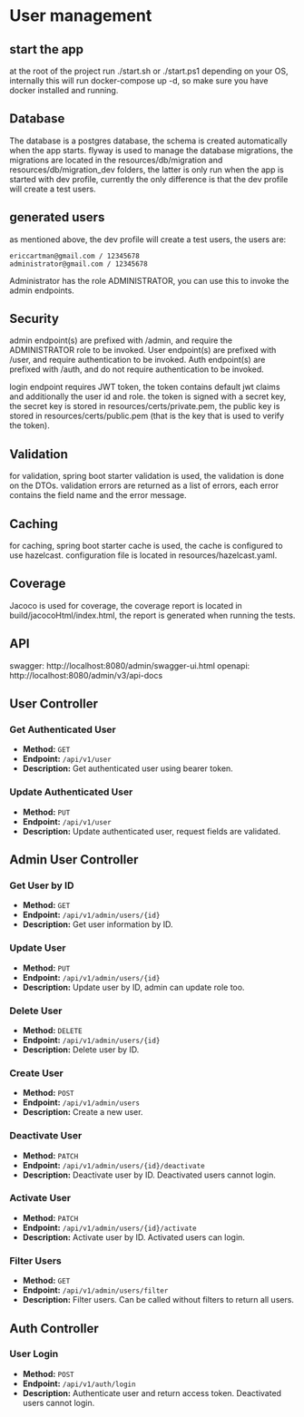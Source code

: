 # User management

## start the app

at the root of the project run ./start.sh or ./start.ps1 depending on your OS,
internally this will run docker-compose up -d, so make sure you have docker installed and running.

## Database

The database is a postgres database, the schema is created automatically when the app starts.
flyway is used to manage the database migrations, the migrations are located in the resources/db/migration
and resources/db/migration_dev folders, the latter is only run when the app is started with dev profile,
currently the only difference is that the dev profile will create a test users.

## generated users

as mentioned above, the dev profile will create a test users, the users are:

```
ericcartman@gmail.com / 12345678
administrator@gmail.com / 12345678
```

Administrator has the role ADMINISTRATOR, you can use this to invoke the admin endpoints.

## Security

admin endpoint(s) are prefixed with /admin, and require the ADMINISTRATOR role to be invoked.
User endpoint(s) are prefixed with /user, and require authentication to be invoked.
Auth endpoint(s) are prefixed with /auth, and do not require authentication to be invoked.

login endpoint requires JWT token, the token contains default jwt claims and additionally the user id and role.
the token is signed with a secret key, the secret key is stored in resources/certs/private.pem, the public key is stored
in resources/certs/public.pem (that is the key that is used to verify the token).

## Validation

for validation, spring boot starter validation is used, the validation is done on the DTOs. validation errors are
returned as a list of errors, each error contains the field name and the error message.

## Caching

for caching, spring boot starter cache is used, the cache is configured to use hazelcast. configuration file is
located in resources/hazelcast.yaml.

## Coverage

Jacoco is used for coverage, the coverage report is located in build/jacocoHtml/index.html, the report is generated
when running the tests.

## API

swagger: http://localhost:8080/admin/swagger-ui.html
openapi: http://localhost:8080/admin/v3/api-docs

## User Controller

### Get Authenticated User

- **Method:** `GET`
- **Endpoint:** `/api/v1/user`
- **Description:** Get authenticated user using bearer token.

### Update Authenticated User

- **Method:** `PUT`
- **Endpoint:** `/api/v1/user`
- **Description:** Update authenticated user, request fields are validated.

## Admin User Controller

### Get User by ID

- **Method:** `GET`
- **Endpoint:** `/api/v1/admin/users/{id}`
- **Description:** Get user information by ID.

### Update User

- **Method:** `PUT`
- **Endpoint:** `/api/v1/admin/users/{id}`
- **Description:** Update user by ID, admin can update role too.

### Delete User

- **Method:** `DELETE`
- **Endpoint:** `/api/v1/admin/users/{id}`
- **Description:** Delete user by ID.

### Create User

- **Method:** `POST`
- **Endpoint:** `/api/v1/admin/users`
- **Description:** Create a new user.

### Deactivate User

- **Method:** `PATCH`
- **Endpoint:** `/api/v1/admin/users/{id}/deactivate`
- **Description:** Deactivate user by ID. Deactivated users cannot login.

### Activate User

- **Method:** `PATCH`
- **Endpoint:** `/api/v1/admin/users/{id}/activate`
- **Description:** Activate user by ID. Activated users can login.

### Filter Users

- **Method:** `GET`
- **Endpoint:** `/api/v1/admin/users/filter`
- **Description:** Filter users. Can be called without filters to return all users.

## Auth Controller

### User Login

- **Method:** `POST`
- **Endpoint:** `/api/v1/auth/login`
- **Description:** Authenticate user and return access token. Deactivated users cannot login.